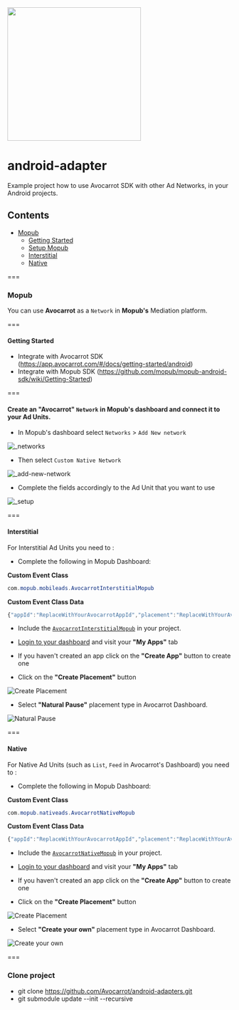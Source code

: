 <img width="300" src="https://cloud.githubusercontent.com/assets/1907604/7618436/f8c371de-f9a9-11e4-8846-772f67f53513.jpg"/>


# android-adapter
Example project how to use Avocarrot SDK with other Ad Networks, in your Android projects.

## Contents
* [Mopub](#mopub)
  * [Getting Started](#getting-started)
  * [Setup Mopub](#create-avocarrot-network-in-mopub-dashboard-and-connect-with-your-ad-units)
  * [Interstitial](#interstitial)
  * [Native](#native)

===

### Mopub
You can use **Avocarrot** as a `Network` in **Mopub's** Mediation platform.

===

#### Getting Started 

* Integrate with Avocarrot SDK (https://app.avocarrot.com/#/docs/getting-started/android)
* Integrate with Mopub SDK     (https://github.com/mopub/mopub-android-sdk/wiki/Getting-Started)

===

#### Create an "Avocarrot" `Network` in Mopub's dashboard and connect it to your Ad Units.

* In Mopub's dashboard select `Networks`  > `Add New network`

![_networks](https://cloud.githubusercontent.com/assets/1907604/8231788/d78cf0dc-15c2-11e5-9bce-ed3e1e056325.png)

* Then select `Custom Native Network`

![_add-new-network](https://cloud.githubusercontent.com/assets/1907604/8231640/d721a6ac-15c1-11e5-892e-a317787adc9e.png)

* Complete the fields accordingly to the Ad Unit that you want to use

![_setup](https://cloud.githubusercontent.com/assets/1907604/8231932/c2019c76-15c3-11e5-81a9-703a0e986398.png)

===

#### Interstitial
For Interstitial Ad Units you need to :

- Complete the following in Mopub Dashboard:

**Custom Event Class**
```java
com.mopub.mobileads.AvocarrotInterstitialMopub
```

**Custom Event Class Data**
```javascript
{"appId":"ReplaceWithYourAvocarrotAppId","placement":"ReplaceWithYourAvocarrotPlacement"}
```

- Include the [`AvocarrotInterstitialMopub`](https://github.com/Avocarrot/android-adapter/blob/master/avocarrotadapter/src/main/java/com/mopub/mobileads/AvocarrotInterstitialMopub.java) in your project.

- [Login to your dashboard](https://app.avocarrot.com/#/login) and visit your **"My Apps"** tab 

- If you haven't created an app click on the **"Create App"** button to create one 

- Click on the **"Create Placement"** button 

![Create Placement](https://cloud.githubusercontent.com/assets/1907604/8241257/29fd09f0-1600-11e5-9493-fd3ecd319256.jpg)

- Select **"Natural Pause"** placement type in Avocarrot Dashboard.

![Natural Pause](https://cloud.githubusercontent.com/assets/6909699/8232322/7328d42a-15d7-11e5-97de-e17370468f63.png)


===

#### Native
For Native Ad Units (such as `List`, `Feed` in Avocarrot's Dashboard) you need to :

- Complete the following in Mopub Dashboard:

**Custom Event Class**
```java
com.mopub.nativeads.AvocarrotNativeMopub
```

**Custom Event Class Data**
```javascript
{"appId":"ReplaceWithYourAvocarrotAppId","placement":"ReplaceWithYourAvocarrotPlacement"}
```

- Include the [`AvocarrotNativeMopub`](https://github.com/Avocarrot/android-adapter/blob/master/avocarrotadapter/src/main/java/com/mopub/nativeads/AvocarrotNativeMopub.java) in your project.

- [Login to your dashboard](https://app.avocarrot.com/#/login) and visit your **"My Apps"** tab 

- If you haven't created an app click on the **"Create App"** button to create one 

- Click on the **"Create Placement"** button 

![Create Placement](https://cloud.githubusercontent.com/assets/1907604/8241257/29fd09f0-1600-11e5-9493-fd3ecd319256.jpg)

- Select **"Create your own"** placement type in Avocarrot Dashboard.

![Create your own](https://cloud.githubusercontent.com/assets/6909699/8232332/7e086d9c-15d7-11e5-81ef-1878ac2fdbdc.png)

===

### Clone project
* git clone https://github.com/Avocarrot/android-adapters.git
* git submodule update --init --recursive
